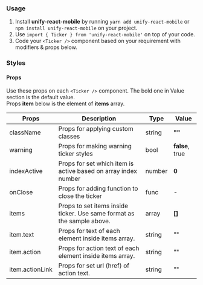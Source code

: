 ### Usage

1. Install **unify-react-mobile** by running `yarn add unify-react-mobile` or `npm install unify-react-mobile` on your project.
2. Use `import { Ticker } from 'unify-react-mobile'` on top of your code.
3. Code your `<Ticker />` component based on your requirement with modifiers & props below.



### Styles

#### Props

Use these props on each `<Ticker />` component. The bold one in Value section is the default value.<br />
Props **item** below is the element of **items** array.

| Props            | Description                         | Type            | Value
|---------------------|----------------------------------|-----------------|---------------------|
| className   | Props for applying custom classes   | string            | **""**
| warning   | Props for making warning ticker styles   | bool            | **false**, true
| indexActive   | Props for set which item is active based on array index number   | number            | **0**
| onClose       | Props for adding function to close the ticker     | func        | -
| items   | Props to set items inside ticker. Use same format as the sample above.   | array            | **[]**
| item.text   | Props for text of each element inside items array.   | string            | ""
| item.action   | Props for action text of each element inside items array.   | string            | ""
| item.actionLink   | Props for set url (href) of action text.   | string            | ""
